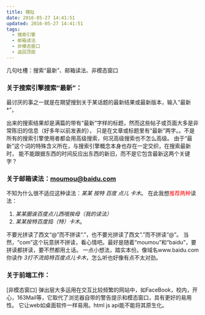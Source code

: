```yaml
---
title: 瞎扯
date: 2016-05-27 14:41:51
updated: 2016-05-27 14:41:51
tags:
  - 搜索引擎
  - 邮箱读法
  - 非模态窗口
  - 返回顶部
---
```


几句吐槽：搜索“最新”、邮箱读法、非模态窗口

<!--more-->

### 关于搜索引擎搜索“最新”：

最讨厌的事之一就是在期望搜到关于某话题的最新结果或最新版本，输入“最新*”，

出来的搜索结果却是满篇的带有“最新”字样的标题，然而这些帖子或页面大多是非常陈旧的信息（好多年以前发表的），
只是在文章或标题里有“最新”两字。。不是所有的搜索引擎使用者都会用高级搜索，何况高级搜索也不怎么高级。
由于“最新”这个词的特殊含义所在，与搜索引擎概念本身也存在一定交织，在搜索最新时，
能不能跟据东西的时间反应出东西的新旧，而不是它包含最新这两个关键字？

### 关于邮箱读法：moumou@baidu.com

不知为什么很不适应这种读法：*某某 按特 百度 点儿 卡木*。
在此我想<font color="red">推荐两种</font>读法：
1. *某某圈诶百度点儿西哦挨母（我的读法）*
2. *某某按特百度捣（特）卡木*。

不要光拼读了西文“@”而不拼读“.”，也不要光拼读了西文“.”而不拼读“@”。
当然，“com”这个玩意拼不拼读，看心情吧。最好是随着“moumou”和“baidu”，要拼读都拼读，要不然都用土话。
一点小想法，踏实本份。像域名www.baidu.com你读作 *3打不流捣特百度点儿卡木*，怎么听也好像有点不太对劲。

### 关于前端工作：

[非模态窗口] 弹出层大多运用在交互比较频繁的网站中，如FaceBook，校内，开心，163Mail等，它取代了浏览器自带的警告提示和模态窗口，具有更好的易用性。
它让web如桌面软件一样易用。html js api能不能将其原生化。
